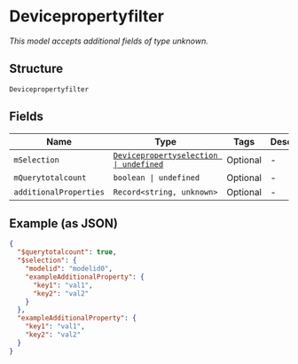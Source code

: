 
# Devicepropertyfilter

*This model accepts additional fields of type unknown.*

## Structure

`Devicepropertyfilter`

## Fields

| Name | Type | Tags | Description |
|  --- | --- | --- | --- |
| `mSelection` | [`Devicepropertyselection \| undefined`](../../doc/models/devicepropertyselection.md) | Optional | - |
| `mQuerytotalcount` | `boolean \| undefined` | Optional | - |
| `additionalProperties` | `Record<string, unknown>` | Optional | - |

## Example (as JSON)

```json
{
  "$querytotalcount": true,
  "$selection": {
    "modelid": "modelid0",
    "exampleAdditionalProperty": {
      "key1": "val1",
      "key2": "val2"
    }
  },
  "exampleAdditionalProperty": {
    "key1": "val1",
    "key2": "val2"
  }
}
```

